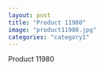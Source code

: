 ```yaml
---
layout: post
title: "Product 11980"
image: "product11980.jpg"
categories: "category1"
---
```

Product 11980

